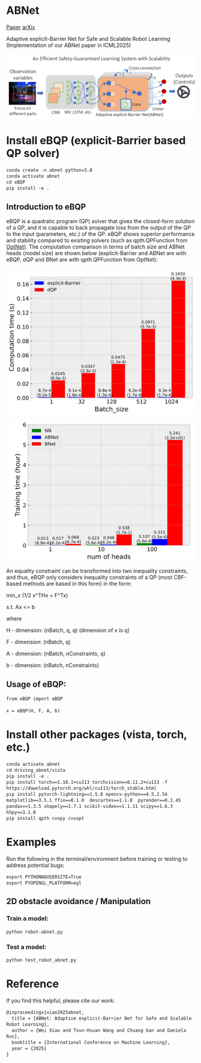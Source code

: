 # ABNet

[Paper](https://openreview.net/forum?id=ymlwqfxuUc)  [arXiv](https://arxiv.org/abs/2406.13025)

Adaptive explicit-Barrier Net for Safe and Scalable Robot Learning (Implementation of our ABNet paper in ICML2025)

![pipeline](imgs/abnet.png) 


# Install eBQP (explicit-Barrier based QP solver)
```
conda create -n abnet python=3.8
conda activate abnet
cd eBQP
pip install -e .
```

## Introduction to eBQP

eBQP is a quadratic program (QP) solver that gives the closed-form solution of a QP, and it is capable to back propagate loss from the output of the QP to the input (parameters, etc.) of the QP. eBQP shows superior performance and stability compared to existing solvers (such as qpth.QPFunction from [OptNet](https://github.com/locuslab/optnet)). The computation comparison in terms of batch size and ABNet heads (model size) are shown below (explicit-Barrier and ABNet are with eBQP, dQP and BNet are with qpth.QPFunction from OptNet):

![pipeline](imgs/compare_batch.png) 

![pipeline](imgs/compare_head.png) 

An equality constraint can be transformed into two inequality constraints, and thus, eBQP only considers inequality constraints of a QP (most CBF-based methods are based in this form) in the form:

min_x (1/2 x^THx + F^Tx)

s.t. Ax <= b

where

H - dimension: (nBatch, q, q) (dimension of x is q)

F - dimension: (nBatch, q)

A - dimension: (nBatch, nConstraints, q)

b - dimension: (nBatch, nConstraints)

## Usage of eBQP:
```
from eBQP import eBQP

x = eBQP(H, F, A, b)
```

# Install other packages (vista, torch, etc.)
```
conda activate abnet
cd driving_abnet/vista
pip install -e .
pip install torch==1.10.1+cu113 torchvision==0.11.2+cu113 -f https://download.pytorch.org/whl/cu113/torch_stable.html
pip install pytorch-lightning==1.5.8 opencv-python==4.5.2.54 matplotlib==3.5.1 ffio==0.1.0  descartes==1.1.0  pyrender==0.1.45  pandas==1.3.5 shapely==1.7.1 scikit-video==1.1.11 scipy==1.6.3 h5py==3.1.0
pip install qpth cvxpy cvxopt
```

# Examples
Run the following in the terminal/environment before training or testing to address potential bugs:
```
export PYTHONNOUSERSITE=True
export PYOPENGL_PLATFORM=egl
```
## 2D obstacle avoidance / Manipulation

### Train a model:
```
python robot-abnet.py
```

### Test a model:
```
python test_robot_abnet.py
```


# Reference
If you find this helpful, please cite our work:
```
@inproceedings{xiao2025abnet,
  title = {ABNet: Adaptive explicit-Barrier Net for Safe and Scalable Robot Learning},
  author = {Wei Xiao and Tsun-Hsuan Wang and Chuang Gan and Daniela Rus},
  booktitle = {International Conference on Machine Learning},
  year = {2025}
}
```

